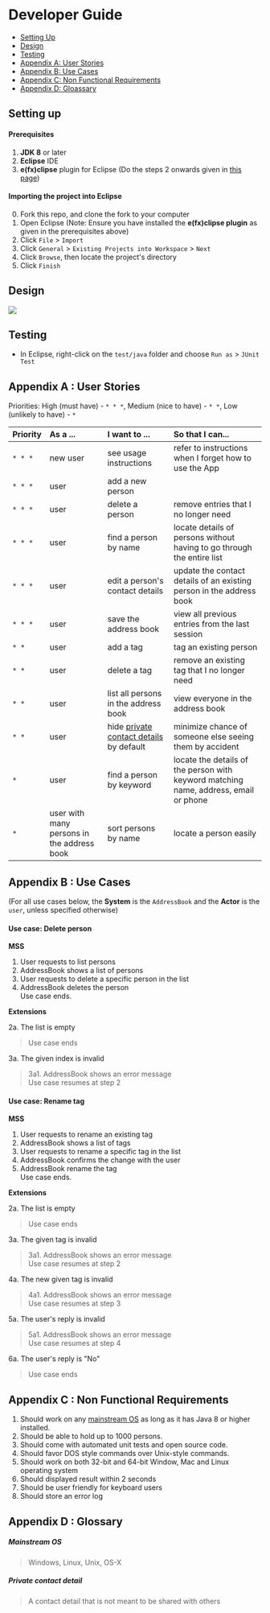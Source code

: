 # Developer Guide

* [Setting Up](#setting-up)
* [Design](#design)
* [Testing](#testing)
* [Appendix A: User Stories](#appendix-a--user-stories)
* [Appendix B: Use Cases](#appendix-b--use-cases)
* [Appendix C: Non Functional Requirements](#appendix-c--non-functional-requirements)
* [Appendix D: Gloassary](#appendix-d--glossary)

## Setting up

#### Prerequisites

1. **JDK 8** or later
2. **Eclipse** IDE
3. **e(fx)clipse** plugin for Eclipse (Do the steps 2 onwards given in
   [this page](http://www.eclipse.org/efxclipse/install.html#for-the-ambitious))


#### Importing the project into Eclipse

0. Fork this repo, and clone the fork to your computer
1. Open Eclipse (Note: Ensure you have installed the **e(fx)clipse plugin** as given in the prerequisites above)
2. Click `File` > `Import`
3. Click `General` > `Existing Projects into Workspace` > `Next`
4. Click `Browse`, then locate the project's directory
5. Click `Finish`

## Design
<img src="images/mainClassDiagram.png"/>

## Testing

* In Eclipse, right-click on the `test/java` folder and choose `Run as` > `JUnit Test`

## Appendix A : User Stories

Priorities: High (must have) - `* * *`, Medium (nice to have)  - `* *`,  Low (unlikely to have) - `*`


Priority | As a ... | I want to ... | So that I can...
-------- | :-------- | :--------- | :-----------
`* * *` | new user | see usage instructions | refer to instructions when I forget how to use the App
`* * *` | user | add a new person |
`* * *` | user | delete a person | remove entries that I no longer need
`* * *` | user | find a person by name | locate details of persons without having to go through the entire list
`* * *` | user | edit a person's contact details | update the contact details of an existing person in the address book  
`* * *` | user | save the address book | view all previous entries from the last session
`* *` | user | add a tag | tag an existing person
`* *` | user | delete a tag | remove an existing tag that I no longer need
`* *` | user | list all persons in the address book | view everyone in the address book
`* *` | user | hide [private contact details](#private-contact-detail) by default | minimize chance of someone else seeing them by accident
`*` | user | find a person by keyword | locate the details of the person with keyword matching name, address, email or phone
`*` | user with many persons in the address book | sort persons by name | locate a person easily


## Appendix B : Use Cases

(For all use cases below, the **System** is the `AddressBook` and the **Actor** is the `user`, unless specified otherwise)

#### Use case: Delete person

**MSS**

1. User requests to list persons
2. AddressBook shows a list of persons
3. User requests to delete a specific person in the list
4. AddressBook deletes the person <br>
Use case ends.

**Extensions**

2a. The list is empty

> Use case ends

3a. The given index is invalid

> 3a1. AddressBook shows an error message <br>
  Use case resumes at step 2

#### Use case: Rename tag
 
**MSS**

1. User requests to rename an existing tag
2. AddressBook shows a list of tags
3. User requests to rename a specific tag in the list
4. AddressBook confirms the change with the user
5. AddressBook rename the tag <br> 
Use case ends.

**Extensions** 

2a. The list is empty

> Use case ends

3a. The given tag is invalid

> 3a1. AddressBook shows an error message <br>
  Use case resumes at step 2
 
4a. The new given tag is invalid

> 4a1. AddressBook shows an error message <br>
  Use case resumes at step 3
  
5a. The user's reply is invalid

> 5a1. AddressBook shows an error message <br>
  Use case resumes at step 4
  
6a. The user's reply is "No"
  
> Use case ends

## Appendix C : Non Functional Requirements

1. Should work on any [mainstream OS](#mainstream-os) as long as it has Java 8 or higher installed.
2. Should be able to hold up to 1000 persons.
3. Should come with automated unit tests and open source code.
4. Should favor DOS style commands over Unix-style commands.
5. Should work on both 32-bit and 64-bit Window, Mac and Linux operating system
6. Should displayed result within 2 seconds
7. Should be user friendly for keyboard users 
8. Should store an error log


## Appendix D : Glossary

##### Mainstream OS

> Windows, Linux, Unix, OS-X

##### Private contact detail

> A contact detail that is not meant to be shared with others
